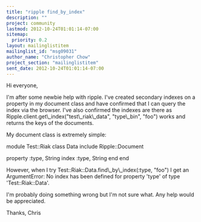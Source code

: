 ```yaml
---
title: "ripple find_by_index"
description: ""
project: community
lastmod: 2012-10-24T01:01:14-07:00
sitemap:
  priority: 0.2
layout: mailinglistitem
mailinglist_id: "msg09031"
author_name: "Christopher Chow"
project_section: "mailinglistitem"
sent_date: 2012-10-24T01:01:14-07:00
---
```



Hi everyone,

I'm after some newbie help with ripple. I've created secondary indexes on a
property in my document class and have confirmed that I can query the index
via the browser. I've also confirmed the indexes are there as
Ripple.client.get\\_index("test\\_riak\\_data",
"type\\_bin", "foo") works and returns the keys of the documents.

My document class is extremely simple:

module Test::Riak
 class Data
 include Ripple::Document

 property :type, String
 index :type, String
 end
end

However, when I try Test::Riak::Data.find\\_by\\_index(:type, "foo") I get
an ArgumentError:
No index has been defined for property 'type' of type 'Test::Riak::Data'.

I'm probably doing something wrong but I'm not sure what. Any help would be
appreciated.

Thanks,
Chris
